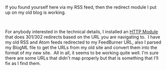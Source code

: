 If you found yourself here via my RSS feed, then the redirect module I
put up on my old blog is working.

 

For anybody interested in the technical details, I installed an [HTTP
Module](http://weblogs.asp.net/fmarguerie/archive/2004/11/18/265719.aspx)
that does 301/302 redirects based on the URL you are navigating to.  I
have my old RSS and Atom feeds redirected to my FeedBurner URL, also I
parsed my BlogML file to get the URLs from my old site and convert them
into the format of my new site.  All in all, it seems to be working
quite well. I'm sure there are some URLs that didn't map properly but
that is something that I'll fix as I find them.
